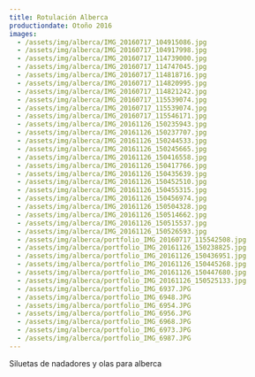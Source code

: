 ```yaml
---
title: Rotulación Alberca
productiondate: Otoño 2016
images:
  - /assets/img/alberca/IMG_20160717_104915086.jpg
  - /assets/img/alberca/IMG_20160717_104917998.jpg
  - /assets/img/alberca/IMG_20160717_114739000.jpg
  - /assets/img/alberca/IMG_20160717_114747045.jpg
  - /assets/img/alberca/IMG_20160717_114818716.jpg
  - /assets/img/alberca/IMG_20160717_114820995.jpg
  - /assets/img/alberca/IMG_20160717_114821242.jpg
  - /assets/img/alberca/IMG_20160717_115539074.jpg
  - /assets/img/alberca/IMG_20160717_115539074.jpg
  - /assets/img/alberca/IMG_20160717_115546171.jpg
  - /assets/img/alberca/IMG_20161126_150235943.jpg
  - /assets/img/alberca/IMG_20161126_150237707.jpg
  - /assets/img/alberca/IMG_20161126_150244533.jpg
  - /assets/img/alberca/IMG_20161126_150245665.jpg
  - /assets/img/alberca/IMG_20161126_150416558.jpg
  - /assets/img/alberca/IMG_20161126_150417766.jpg
  - /assets/img/alberca/IMG_20161126_150435639.jpg
  - /assets/img/alberca/IMG_20161126_150452510.jpg
  - /assets/img/alberca/IMG_20161126_150455315.jpg
  - /assets/img/alberca/IMG_20161126_150456974.jpg
  - /assets/img/alberca/IMG_20161126_150504328.jpg
  - /assets/img/alberca/IMG_20161126_150514662.jpg
  - /assets/img/alberca/IMG_20161126_150515537.jpg
  - /assets/img/alberca/IMG_20161126_150526593.jpg
  - /assets/img/alberca/portfolio_IMG_20160717_115542508.jpg
  - /assets/img/alberca/portfolio_IMG_20161126_150238825.jpg
  - /assets/img/alberca/portfolio_IMG_20161126_150436951.jpg
  - /assets/img/alberca/portfolio_IMG_20161126_150445268.jpg
  - /assets/img/alberca/portfolio_IMG_20161126_150447680.jpg
  - /assets/img/alberca/portfolio_IMG_20161126_150525133.jpg
  - /assets/img/alberca/portfolio_IMG_6937.JPG
  - /assets/img/alberca/portfolio_IMG_6948.JPG
  - /assets/img/alberca/portfolio_IMG_6954.JPG
  - /assets/img/alberca/portfolio_IMG_6956.JPG
  - /assets/img/alberca/portfolio_IMG_6968.JPG
  - /assets/img/alberca/portfolio_IMG_6973.JPG
  - /assets/img/alberca/portfolio_IMG_6987.JPG
---
```

Siluetas de nadadores y olas para alberca
